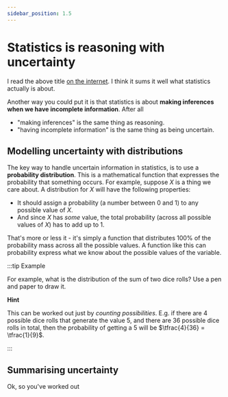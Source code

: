 ```yaml
---
sidebar_position: 1.5
---
```


# Statistics is reasoning with uncertainty

I read the above title [on the internet](https://www.johndcook.com/blog/2020/03/30/reasoning-under-uncertainty/).  I
think it sums it well what statistics actually is about.

Another way you could put it is that statistics is about **making inferences when we have incomplete information**.
After all

- "making inferences" is the same thing as reasoning.
- "having incomplete information" is the same thing as being uncertain.

## Modelling uncertainty with distributions

The key way to handle uncertain information in statistics, is to use a **probability distribution**.  This is a mathematical function that expresses the probability that something occurs.  For example, suppose $X$ is a thing we care about.  A distribution for $X$ will have the following properties:

* It should assign a probability (a number between $0$ and $1$) to any possible value of $X$.
* And since $X$ has *some* value, the total probability (across all possible values of $X$) has to add up to $1$.

That's more or less it - it's simply a function that distributes 100% of the probability mass across all the possible values.
A function like this can probability express what we know about the possible values of the variable.

:::tip Example

For example, what is the distribution of the sum of two dice rolls?  Use a pen and paper to draw it.

**Hint**

This can be worked out just by *counting possibilities*.  E.g. if there are $4$ possible dice rolls that generate the value $5$, and there are $36$ possible dice rolls in total, then the probability of getting a $5$ will be $\tfrac{4}{36} = \tfrac{1}{9}$.

:::

## Summarising uncertainty

Ok, so you've worked out 